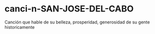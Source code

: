 # canci-n-SAN-JOSE-DEL-CABO
Canción que hable de su belleza, prosperidad, generosidad de su gente historicamente
